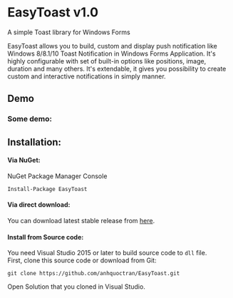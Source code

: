 # EasyToast v1.0
A simple Toast library for Windows Forms

EasyToast allows you to build, custom and display push notification like Windows 8/8.1/10 Toast Notification in Windows Forms Application. It's highly configurable with set of built-in options like positions, image, duration and many others. It's extendable, it gives you possibility to create custom and interactive notifications in simply manner.

## Demo
### Some demo:

## Installation:

#### Via NuGet:

NuGet Package Manager Console
```
Install-Package EasyToast
```
#### Via direct download:
You can download latest stable release from [here](https://github.com/anhquoctran/EasyToast/releases).
#### Install from Source code:
You need Visual Studio 2015 or later to build source code to `dll` file.  
First, clone this source code or download from Git:
```
git clone https://github.com/anhquoctran/EasyToast.git
```
Open Solution that you cloned in Visual Studio.
